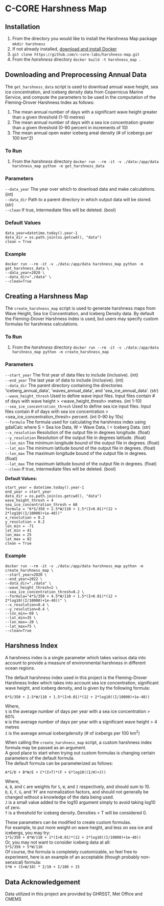 # C-CORE Harshness Map

## Installation

1. From the directory you would like to install the Harshness Map package `mkdir harshness`
2. If not already installed, [download and install Docker](https://docs.docker.com/get-docker/)
3. `git clone https://github.com/c-core-labs/harshness-map.git`
4. From the *harshness* directory `docker build -t harshness_map .`

## Downloading and Preprocessing Annual Data
The `get_harshness_data` script is used to download annual wave height, sea ice concentration, and iceberg density data
from Copernicus Marine Service, and compute the parameters to be used in the computation of the 
Fleming-Drover Harshness Index as follows:
1. The mean annual number of days with a significant wave height greater than a given threshold (1-10 metres)
2. The mean annual number of days with a sea ice concentration greater than a given threshold (0-90 percent in increments of 10)
3. The mean annual open water iceberg areal density (# of icebergs per 100 km^2)

### To Run
1. From the *harshness* directory `docker run --rm -it -v ./data:/app/data harshness_map python -m get_harshness_data`

### Parameters
`--data_year` The year over which to download data and make calculations. (int)  
`--data_dir` Path to a parent directory in which output data will be stored. (str)  
`--clean` If true, intermediate files will be deleted. (bool)  

### Default Values
```
data_year=datetime.today().year-1  
data_dir = os.path.join(os.getcwd(), "data")  
clean = True
```

### Example
```
docker run --rm -it -v ./data:/app/data harshness_map python -m get_harshness_data \  
--data_year=2020 \
--data_dir="./data" \  
--clean=True
```
## Creating a Harshness Map
The `create_harshness_map` script is used to generate harshness maps from Wave Height, Sea Ice Concentration, and Iceberg Density data.
By default the Fleming-Drover Harshness Index is used, but users may specify custom formulas for harshness calculations.

### To Run
1. From the *harshness* directory `docker run --rm -it -v ./data:/app/data harshness_map python -m create_harshness_map`

### Parameters
`--start_year` The first year of data files to include (inclusive). (int)  
`--end_year` The last year of data to include (inclusive). (int)  
`--data_dir` The parent directory containing the directories 'iceberg_annual_data', 'waves_annual_data', and 'sea_ice_annual_data'. (str)  
`--wave_height_thresh` Used to define wave input files. Input files contain # of days with wave height > <wave_height_thresh> metres. (int 1-10)  
`--sea_ice_concentration_thresh` Used to define sea ice input files. Input files contain # of days with sea ice concentration > <sea_ice_concentration_thresh> percent. (int 0-90 by 10s)  
`--formula` The formula used for calculating the harshness index using gdalCalc where S = Sea Ice Data, W = Wave Data, I = Iceberg Data. (str)  
`--x_resolution` Resolution of the output file in degrees longitude. (float)  
`--y_resolution` Resolution of the output file in degrees latitude. (float)  
`--lon_min` The minimum longitude bound of the output file in degrees. (float)  
`--lat_min` The minimum latitude bound of the output file in degrees. (float)  
`--lon_max` The maximum longitude bound of the output file in degrees. (float)  
`--lat_max` The maximum latitude bound of the output file in degrees. (float)  
`--clean` If true, intermediate files will be deleted. (bool)  

**Default Values:**  
```
start_year = datetime.today().year-1  
end_year = start_year  
data_dir = os.path.join(os.getcwd(), "data")  
wave_height_thresh = 4  
sea_ice_concentration_thresh = 60  
formula = "6*S/350 + 2.5*W/110 + 1.5*(I>0.01)*(12 + 2*log10((I/10000)+1e-40))"  
x_resolution = 0.2  
y_resolution = 0.2  
lon_min = -71  
lat_min = 41  
lon_max = 25  
lat_max = 82  
clean = True  
```

### Example
```
docker run --rm -it -v ./data:/app/data harshness_map python -m create_harshness_map \
--start_year=2020 \
--end_year=2022 \
--data_dir="./data" \  
--wave_height_thresh=2 \
--sea_ice_concentration_thresh=0.2 \
--formula="4*S/350 + 4.5*W/110 + 1.5*(I>0.01)*(12 + 2*log10((I/10000)+1e-40))" \
--x_resolution=0.4 \
--y_resolution=0.4 \
--lon_min=-60 \
--lat_min=35 \
--lon_max=-20 \
--lat_max=75 \
--clean=True
```

## Harshness Index
A harshness index is a single parameter which takes various data into account to provide a measure of environmental harshness in different ocean regions.  
  
The default harshness index used in this project is the Fleming-Drover Harshness Index which takes into account sea ice concentration, significant wave height, and iceberg density, and is given by the following formula:  
  
`6*S/350 + 2.5*W/110 + 1.5*(I>0.01)*(12 + 2*log10((I/10000)+1e-40))`  
  
Where,  
`S` is the average number of days per year with a sea ice concentration > 60%  
`W` is the average number of days per year with a significant wave height > 4 metres  
`I` is the average annual icebergdensity (# of icebergs per 100 km<sup>2</sup>)  
  
When calling the `create_harshness_map` script, a custom harshness index formula may be passed as an argument.  
A good place to start when trying out custom formulas is changing certain parameters of the default formula.  
The default formula can be parameterized as follows:  
  
`A*S/D + B*W/E + C*(I>T)*(F + G*log10((I/H)+J))`  

Where,  
`A`, `B`, and `C` are weights for `S`, `W`, and `I` respectively, and should sum to 10.  
`D`, `E`, `F`, `G`, and 'H' are normalization factors, and should not generally be changed without a knowledge of the data being used.  
`J` is a small value added to the log10 argument simply to avoid taking log10 of zero.  
`T` is a threshold for iceberg density. Densities < T will be considered 0.  

These parameters can be modified to create custom formulas.  
For example, to put more weight on wave height, and less on sea ice and icebergs, you may try:  
`1*S/350 + 8*W/110 + 1*(I>0.01)*(12 + 2*log10((I/10000)+1e-40))`  
Or, you may not want to consider iceberg data at all:  
`5*S/350 + 5*W/110`  
Of course, the formula is completely customizable, so feel free to experiment, here is an example of an acceptable (though probably non-sensical) formula:  
`S*W + (S>W/10) * I/10 + I/100 + 15` 



## Data Acknowledgement
Data utilized in this project are provided by GHRSST, Met Office and CMEMS


